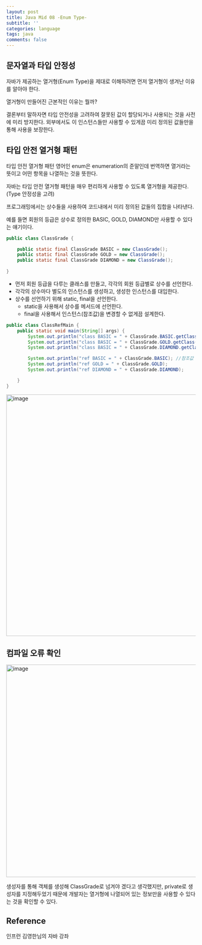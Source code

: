 ```yaml
---
layout: post
title: Java Mid 08 -Enum Type-
subtitle: ''
categories: language
tags: java
comments: false
---
```


## 문자열과 타입 안정성

자바가 제공하는 열거형(Enum Type)을 제대로 이해하려면 먼저 열거형이 생겨난 이유를 알아야 한다. 

열거형이 만들어진 근본적인 이유는 뭘까?

결론부터 말하자면 타입 안전성을 고려하여 잘못된 값이 할당되거나 사용되는 것을 사전에 미리 방지한다.
외부에서도 이 인스턴스들만 사용할 수 있게끔 미리 정의된 값들만을 통해 사용을 보장한다.

## 타입 안전 열거형 패턴

타입 안전 열거형 패턴 영어인 enum은 enumeration의 준말인데 번역하면 열거라는 뜻이고 어떤 항목을 나열하는 것을 뜻한다.

자바는 타입 안전 열거형 패턴을 매우 편리하게 사용할 수 있도록 열거형을 제공한다. (Type 안정성을 고려)

프로그래밍에서는 상수들을 사용하여 코드내에서 미리 정의된 값들의 집합을 나타낸다.

예를 들면 회원의 등급은 상수로 정의한 BASIC, GOLD, DIAMOND만 사용할 수 있다는 얘기이다.

```java
public class ClassGrade {

    public static final ClassGrade BASIC = new ClassGrade();
    public static final ClassGrade GOLD = new ClassGrade();
    public static final ClassGrade DIAMOND = new ClassGrade();
    
}
```
- 먼저 회원 등급을 다루는 클래스를 만들고, 각각의 회원 등급별로 상수를 선언한다.
- 각각의 상수마다 별도의 인스턴스를 생성하고, 생성한 인스턴스를 대입한다.
- 상수를 선언하기 위해 static, final을 선언한다.
    - static을 사용해서 상수를 메서드에 선언한다.
    - final을 사용해서 인스턴스(참조값)을 변경할 수 없게끔 설계한다.

```java
public class ClassRefMain {
    public static void main(String[] args) {
        System.out.println("class BASIC = " + ClassGrade.BASIC.getClass()); //상수에 접근
        System.out.println("class BASIC = " + ClassGrade.GOLD.getClass());
        System.out.println("class BASIC = " + ClassGrade.DIAMOND.getClass());

        System.out.println("ref BASIC = " + ClassGrade.BASIC); //참조값 확인
        System.out.println("ref GOLD = " + ClassGrade.GOLD);
        System.out.println("ref DIAMOND = " + ClassGrade.DIAMOND);

    }
}
```
<img width="642" alt="image" src="https://github.com/user-attachments/assets/88ed0d47-6d3b-451b-a009-d3f3573655b6">

## 컴파일 오류 확인
<img width="565" alt="image" src="https://github.com/user-attachments/assets/3488b094-9c8a-4c23-9506-f5ff6c5e7259">

생성자를 통해 객체를 생성해 ClassGrade로 넘겨야 겠다고 생각했지만, private로 생성자를 지정해두었기 때문에 개발자는 열거형에 나열되어 있는 정보만을 사용할 수 있다는 것을 확인할 수 있다.



## Reference

인프런 김영한님의 자바 강좌